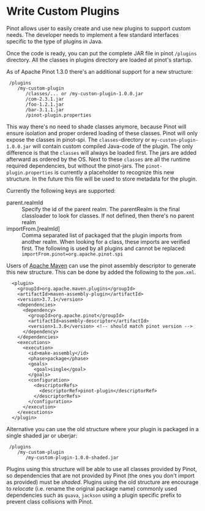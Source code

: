 # Write Custom Plugins

Pinot allows user to easily create and use new plugins to support custom needs. The developer needs to implement a few standard interfaces specific to the type of plugins in Java.

Once the code is ready, you can put the complete JAR file in pinot `/plugins` directory. All the classes in plugins directory are loaded at pinot's startup.

As of Apache Pinot 1.3.0 there's an additional support for a new structure:

     /plugins
        /my-custom-plugin
           /classes/... or /my-custon-plugin-1.0.0.jar
           /com-2.3.1.jar
           /foo-1.2.1.jar
           /bar-3.1.1.jar
           /pinot-plugin.properties

This way there's no need to shade classes anymore, because Pinot will ensure isolation and proper ordered loading of these classes. 
Pinot will only expose the classes in pinot-spi.
The `classes`-directory  or `my-custon-plugin-1.0.0.jar` will contain custom compiled Java-code of the plugin.
The only difference is that the `classes` will always be loaded first. The jars are added afterward as ordered by the OS.
Next to these `classes` are all the runtime required dependencies, but without the pinot-jars.
The `pinot-plugin.properties` is currently a placeholder to recognize this new structure. In the future this file will be used to store metadata for the plugin.

Currently the following keys are supported:
<dl>
  <dt>parent.realmId</dt>
  <dd>Specify the id of the parent realm. The parentRealm is the final classloader to look for classes. If not defined, then there's no parent realm</dd>
  <dt>importFrom.[realmId]</dt>
  <dd>Comma separated list of packaged that the plugin imports from another realm. When looking for a class, these imports are verified first. The following is used by all plugins and cannot be replaced: <code>importFrom.pinot=org.apache.pinot.spi</code>
</dd>
</dl>

Users of [Apache Maven](http://maven.apache.org) can use the pinot assembly descriptor to generate this new structure. 
This can be done by added the following to the `pom.xml`. 

      <plugin>
        <groupId>org.apache.maven.plugins</groupId>
        <artifactId>maven-assembly-plugin</artifactId>
        <version>3.7.1</version>
        <dependencies>
          <dependency>
            <groupId>org.apache.pinot</groupId>
            <artifactId>assembly-descriptor</artifactId>
            <version>1.3.0</version> <!-- should match pinot version -->
          </dependency>
        </dependencies>
        <executions>
          <execution>
            <id>make-assembly</id>
            <phase>package</phase>
            <goals>
              <goal>single</goal>
            </goals>
            <configuration>
              <descriptorRefs>
                <descriptorRef>pinot-plugin</descriptorRef>
              </descriptorRefs>
            </configuration>
          </execution>
        </executions>
      </plugin>

Alternative you can use the old structure where your plugin is packaged in a single shaded jar or uberjar:

     /plugins
        /my-custom-plugin
           /my-custom-plugin-1.0.0-shaded.jar

Plugins using this structure will be able to use all classes provided by Pinot, so dependencies that are not provided by Pinot (the ones you don't import as <scope>provided</scope>) must be _shaded_.
Plugins using the old structure are encourage to _relocate_ (i.e. rename the original package name) commonly used dependencies such as `guava`, `jackson`&#x20;  using a plugin specific prefix to prevent class collisions with Pinot.
